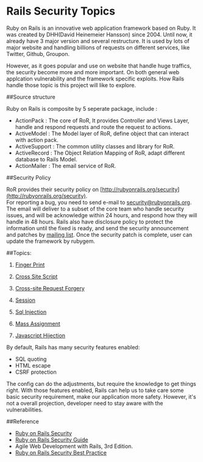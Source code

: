 # Rails Security Topics

Ruby on Rails is an innovative web application framework based on Ruby. It was created by DHH(David Heinemeier Hansson) since 2004. Until now, it already have 3 major version and several restructure. It is used by lots of major website and handling billions of requests on different services, like Twitter, Github, Groupon. 

However, as it goes popular and use on website that handle huge traffics, the security become more and more important. On both general web applcation vulnerability and the framework specific exploits. How Rails handle those topic is this project will like to explore.


##Source structure

Ruby on Rails is composite by 5 seperate package, include :

* ActionPack : The core of RoR, It provides Controller and Views Layer, handle and respond requests and route the request to actions.
* ActiveModel : The Model layer of RoR, define object that can interact with action pack.
* ActiveSupport : The common utility classes and library for RoR.
* ActiveRecord : The Object Relation Mapping of RoR, adapt different database to Rails Model.
* ActionMailer : The email service of RoR.

##Security Policy

RoR provides their security policy on [http://rubyonrails.org/security](http://rubyonrails.org/security).  For reporting a bug, you need to send e-mail to security@rubyonrails.org.  The email will deliver to a subset of the core team who handle security issues, and will be acknowledge within 24 hours, and respond how they will handle in 48 hours. Rails also have disclosure policy to protect the information until the fixed is ready, and send the security announcement and patches by [mailing list](http://groups.google.com/group/rubyonrails-security). Once the security patch is complete, user can update the framework by rubygem.
##Topics:
1. [Finger Print](https://github.com/Rafe/rails_security/blob/master/01_fingerprint.md)
2. [Cross Site Script](https://github.com/Rafe/rails_security/blob/master/02_xss.md)
3. [Cross-site Request Forgery](https://github.com/Rafe/rails_security/blob/master/03_csrf.md)
4. [Session](https://github.com/Rafe/rails_security/blob/master/04_session.md)
5. [Sql Injection](https://github.com/Rafe/rails_security/blob/master/05_sql_injection.md)
6. [Mass Assignment](https://github.com/Rafe/rails_security/blob/master/06_mass_assignment.md)
7. [Javascript Hijection](https://github.com/Rafe/rails_security/blob/master/07_javascript_hijacking.md)

By default, Rails has many security features enabled:
+ SQL quoting+ HTML escape+ CSRF protection
The config can do the adjustments, but require the knowledge to get things right.With those features enabled, Rails can help us to take care some basic security requirement, make our application more safety. However, it's not a overall projection, developer need to stay aware with the vulnerabilities.
##Reference
+ [Ruby on Rails Security](http://vimeo.com/1323092)+ [Ruby on Rails Security Guide](http://guides.rubyonrails.org/security.html)+ Agile Web Development with Rails, 3rd Edition.  + [Ruby on Rails Security Best Practice](http://ihower.tw/blog/archives/4096)
		
		